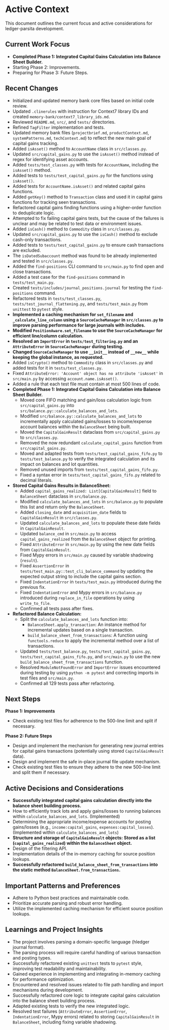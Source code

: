 # Active Context

This document outlines the current focus and active considerations for ledger-parsita development.

## Current Work Focus

- **Completed Phase 1: Integrated Capital Gains Calculation into Balance Sheet Builder.**
- Starting Phase 2: Improvements.
- Preparing for Phase 3: Future Steps.

## Recent Changes

- Initialized and updated memory bank core files based on initial code review.
- Updated `.clinerules` with instruction for Context7 library IDs and created `memory-bank/context7_library_ids.md`.
- Reviewed `README.md`, `src/`, and `tests/` directories.
- Refined `TagFilter` implementation and tests.
- Updated memory bank files (`projectbrief.md`, `productContext.md`, `systemPatterns.md`, `techContext.md`) to reflect the new main goal of capital gains tracking.
- Added `isAsset()` method to `AccountName` class in `src/classes.py`.
- Updated `src/capital_gains.py` to use the `isAsset()` method instead of regex for identifying asset accounts.
- Added `tests/test_classes.py` with tests for `AccountName`, including the `isAsset()` method.
- Added tests to `tests/test_capital_gains.py` for the functions using `isAsset()`.
- Added tests for `AccountName.isAsset()` and related capital gains functions.
- Added `getKey()` method to `Transaction` class and used it in capital gains functions for tracking seen transactions.
- Refactored capital gains finding functions using a higher-order function to deduplicate logic.
- Attempted to fix failing capital gains tests, but the cause of the failures is unclear and may be related to test data or environment issues.
- Added `isCash()` method to `Commodity` class in `src/classes.py`.
- Updated `src/capital_gains.py` to use the `isCash()` method to exclude cash-only transactions.
- Added tests to `tests/test_capital_gains.py` to ensure cash transactions are excluded.
- The `isDatedSubaccount` method was found to be already implemented and tested in `src/classes.py`.
- Added the `find-positions` CLI command to `src/main.py` to find open and close transactions.
- Added a test case for the `find-positions` command in `tests/test_main.py`.
- Created `tests/includes/journal_positions.journal` for testing the `find-positions` command.
- Refactored tests in `tests/test_classes.py`, `tests/test_journal_flattening.py`, and `tests/test_main.py` from `unittest` to `pytest` style.
- **Implemented a caching mechanism for `set_filename` and `_calculate_line_column` using a `SourceCacheManager` in `src/classes.py` to improve parsing performance for large journals with includes.**
- **Modified `PositionAware.set_filename` to use the `SourceCacheManager` for efficient line/column calculation.**
- **Resolved an `ImportError` in `tests/test_filtering.py` and an `AttributeError` in `SourceCacheManager` during testing.**
- **Changed `SourceCacheManager` to use `__init__` instead of `__new__` while keeping the global instance, as requested.**
- Added `isCrypto()` method to `Commodity` class in `src/classes.py` and added tests for it in `tests/test_classes.py`.
- Fixed `AttributeError: 'Account' object has no attribute 'isAsset'` in `src/main.py` by accessing `account.name.isAsset()`.
- Added a rule that each test file must contain at most 500 lines of code.
- **Completed Phase 1: Integrated Capital Gains Calculation into Balance Sheet Builder.**
    - Moved core FIFO matching and gain/loss calculation logic from `src/capital_gains.py` into `src/balance.py::calculate_balances_and_lots`.
    - Modified `src/balance.py::calculate_balances_and_lots` to incrementally apply calculated gains/losses to income/expense account balances within the `BalanceSheet` being built.
    - Moved the `CapitalGainResult` dataclass from `src/capital_gains.py` to `src/classes.py`.
    - Removed the now redundant `calculate_capital_gains` function from `src/capital_gains.py`.
    - Moved and adapted tests from `tests/test_capital_gains_fifo.py` to `tests/test_balance.py` to verify the integrated calculation and its impact on balances and lot quantities.
    - Removed unused imports from `tests/test_capital_gains_fifo.py`.
    - Fixed a syntax error in `tests/test_capital_gains_fifo.py` related to decimal literals.
- **Stored Capital Gains Results in BalanceSheet:**
    - Added `capital_gains_realized: List[CapitalGainResult]` field to `BalanceSheet` dataclass in `src/balance.py`.
    - Modified `calculate_balances_and_lots` in `src/balance.py` to populate this list and return only the `BalanceSheet`.
    - Added `closing_date` and `acquisition_date` fields to `CapitalGainResult` in `src/classes.py`.
    - Updated `calculate_balances_and_lots` to populate these date fields in `CapitalGainResult`.
    - Updated `balance_cmd` in `src/main.py` to access `capital_gains_realized` from the `BalanceSheet` object for printing.
    - Fixed `AttributeError` in `src/main.py` by using the new date fields from `CapitalGainResult`.
    - Fixed Mypy errors in `src/main.py` caused by variable shadowing (`result`).
    - Fixed `AssertionError` in `tests/test_main.py::test_cli_balance_command` by updating the expected output string to include the capital gains section.
    - Fixed `IndentationError` in `tests/test_main.py` introduced during the previous fix.
    - Fixed `IndentationError` and Mypy errors in `src/balance.py` introduced during `replace_in_file` operations by using `write_to_file`.
    - Confirmed all tests pass after fixes.
- **Refactored Balance Calculation:**
    - Split the `calculate_balances_and_lots` function into:
        - `BalanceSheet.apply_transaction`: An instance method for incremental updates based on a single transaction.
        - `build_balance_sheet_from_transactions`: A function using `functools.reduce` to apply the incremental method over a list of transactions.
    - Updated `tests/test_balance.py`, `tests/test_capital_gains.py`, `tests/test_capital_gains_fifo.py`, and `src/main.py` to use the new `build_balance_sheet_from_transactions` function.
    - Resolved `ModuleNotFoundError` and `ImportError` issues encountered during testing by using `python -m pytest` and correcting imports in test files and `src/main.py`.
    - Confirmed all 129 tests pass after refactoring.

## Next Steps

**Phase 1: Improvements**

- Check existing test files for adherence to the 500-line limit and split if necessary.

**Phase 2: Future Steps**
- Design and implement the mechanism for generating new journal entries for capital gains transactions (potentially using stored `CapitalGainResult` data).
- Design and implement the safe in-place journal file update mechanism.
- Check existing test files to ensure they adhere to the new 500-line limit and split them if necessary.

## Active Decisions and Considerations

- **Successfully integrated capital gains calculation directly into the balance sheet building process.**
- How to efficiently track lots and apply gains/losses to running balances within `calculate_balances_and_lots`. (Implemented)
- Determining the appropriate income/expense accounts for posting gains/losses (e.g., `income:capital_gains`, `expenses:capital_losses`). (Implemented within `calculate_balances_and_lots`)
- **Structure and storage of `CapitalGainResult` objects: Stored as a list (`capital_gains_realized`) within the `BalanceSheet` object.**
- Design of the filtering API.
- Implementation details of the in-memory caching for source position lookups.
- **Successfully refactored `build_balance_sheet_from_transactions` into the static method `BalanceSheet.from_transactions`.**

## Important Patterns and Preferences

- Adhere to Python best practices and maintainable code.
- Prioritize accurate parsing and robust error handling.
- Utilize the implemented caching mechanism for efficient source position lookups.

## Learnings and Project Insights

- The project involves parsing a domain-specific language (hledger journal format).
- The parsing process will require careful handling of various transaction and posting types.
- Successfully refactored existing `unittest` tests to `pytest` style, improving test readability and maintainability.
- Gained experience in implementing and integrating in-memory caching for performance optimization.
- Encountered and resolved issues related to file path handling and import mechanisms during development.
- Successfully refactored core logic to integrate capital gains calculation into the balance sheet building process.
- Adapted existing tests to verify the new integrated logic.
- Resolved test failures (`AttributeError`, `AssertionError`, `IndentationError`, Mypy errors) related to storing `CapitalGainResult` in `BalanceSheet`, including fixing variable shadowing.

